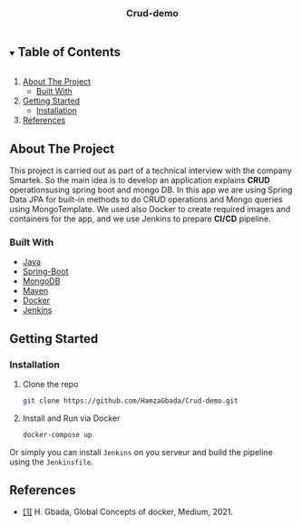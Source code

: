 



<!-- PROJECT LOGO -->
<br />
<p align="center">

  <h3 align="center">Crud-demo</h3>

  
</p>



<!-- TABLE OF CONTENTS -->
<details open="open">
  <summary><h2 style="display: inline-block">Table of Contents</h2></summary>
  <ol>
    <li>
      <a href="#about-the-project">About The Project</a>
      <ul>
        <li><a href="#built-with">Built With</a></li>
      </ul>
    </li>
    <li>
      <a href="#getting-started">Getting Started</a>
      <ul>
        <li><a href="#installation">Installation</a></li>
      </ul>
    </li>
    <li><a href="#references">References</a></li>
  </ol>
</details>



<!-- ABOUT THE PROJECT -->
## About The Project

This project is carried out as part of a technical interview with the company Smartek.
So the main idea is to develop an application explains **CRUD** 
operationsusing spring boot and mongo DB. In this 
app we are using Spring Data JPA for built-in methods to do CRUD operations and Mongo queries 
using MongoTemplate. We used also Docker to create required images and containers for the app, and 
we use Jenkins to prepare **CI/CD** pipeline.

### Built With

* [Java](https://www.java.com/)
* [Spring-Boot](https://spring.io/projects/spring-boot)
* [MongoDB](https://www.mongodb.com/)
* [Maven](https://maven.apache.org/)
* [Docker](https://www.docker.com/)
* [Jenkins](https://www.jenkins.io/)





<!-- GETTING STARTED -->
## Getting Started


### Installation

1. Clone the repo
   ```sh
   git clone https://github.com/HamzaGbada/Crud-demo.git
   ```
2. Install and Run via Docker
   ```sh
   docker-compose up
   ```

Or simply you can install `Jenkins` on you serveur and build the pipeline using the `Jenkinsfile`.



<!-- references -->
## References

* [[1]](https://medium.com/@gbadahamza18/global-concepts-of-docker-9087c1ca3b13) H. Gbada, Global Concepts of docker, Medium, 2021.

